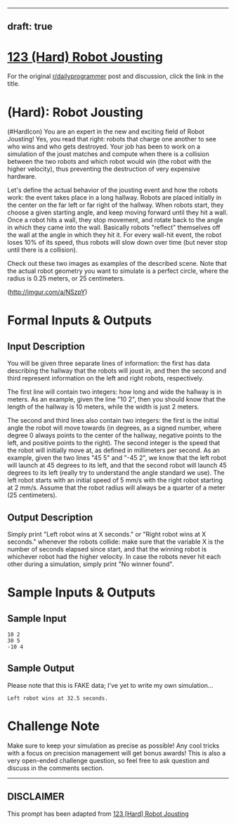 ---
draft: true
----

# [123 (Hard) Robot Jousting](https://www.reddit.com/r/dailyprogrammer/comments/1ej32w/051013_challenge_123_hard_robot_jousting/)

For the original [r/dailyprogrammer](https://www.reddit.com/r/dailyprogrammer/) post and discussion, click the link in the title.

#  (Hard): Robot Jousting
(#HardIcon)
You are an expert in the new and exciting field of Robot Jousting! Yes, you read that right: robots that charge one another to see who wins and who gets destroyed. Your job has been to work on a simulation of the joust matches and compute when there is a collision between the two robots and which robot would win (the robot with the higher velocity), thus preventing the destruction of very expensive hardware.

Let's define the actual behavior of the jousting event and how the robots work: the event takes place in a long hallway. Robots are placed initially in the center on the far left or far right of the hallway. When robots start, they choose a given starting angle, and keep moving forward until they hit a wall. Once a robot hits a wall, they stop movement, and rotate back to the angle in which they came into the wall. Basically robots "reflect" themselves off the wall at the angle in which they hit it. For every wall-hit event, the robot loses 10% of its speed, thus robots will slow down over time (but never stop until there is a collision).

Check out these two images as examples of the described scene. Note that the actual robot geometry you want to simulate is a perfect circle, where the radius is 0.25 meters, or 25 centimeters.

(http://imgur.com/a/NSzpY)
# Formal Inputs & Outputs
## Input Description
You will be given three separate lines of information: the first has data describing the hallway that the robots will joust in, and then the second and third represent information on the left and right robots, respectively.

The first line will contain two integers: how long and wide the hallway is in meters. As an example, given the line "10 2", then you should know that the length of the hallway is 10 meters, while the width is just 2 meters.

The second and third lines also contain two integers: the first is the initial angle the robot will move towards (in degrees, as a signed number, where degree 0 always points to the center of the hallway, negative points to the left, and positive points to the right). The second integer is the speed that the robot will initially move at, as defined in millimeters per second. As an example, given the two lines "45 5" and "-45 2", we know that the left robot will launch at 45 degrees to its left, and that the second robot will launch 45 degrees to its left (really try to understand the angle standard we use). The left robot starts with an initial speed of 5 mm/s with the right robot starting at 2 mm/s. Assume that the robot radius will always be a quarter of a meter (25 centimeters).

## Output Description
Simply print "Left robot wins at X seconds." or "Right robot wins at X seconds." whenever the robots collide: make sure that the variable X is the number of seconds elapsed since start, and that the winning robot is whichever robot had the higher velocity. In case the robots never hit each other during a simulation, simply print "No winner found".

# Sample Inputs & Outputs
## Sample Input

```
10 2
30 5
-10 4
```
## Sample Output
Please note that this is FAKE data; I've yet to write my own simulation...


```
Left robot wins at 32.5 seconds.
```
# Challenge Note
Make sure to keep your simulation as precise as possible! Any cool tricks with a focus on precision management will get bonus awards! This is also a very open-ended challenge question, so feel free to ask question and discuss in the comments section.


----
## **DISCLAIMER**
This prompt has been adapted from [123 [Hard] Robot Jousting](https://www.reddit.com/r/dailyprogrammer/comments/1ej32w/051013_challenge_123_hard_robot_jousting/
)
